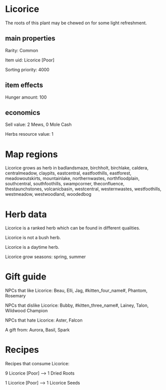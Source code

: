 # Licorice

The roots of this plant may be chewed on for some light refreshment.

## main properties

Rarity: Common

Item uid: Licorice [Poor]

Sorting priority: 4000

## item effects

Hunger amount: 100

## economics

Sell value: 2 Mews, 0 Mole Cash

Herbs resource value: 1

# Map regions

Licorice grows as herb in badlandsmaze, birchholt, birchlake, caldera, centralmeadow, claypits, eastcentral, eastfoothills, eastforest, meadowoutskirts, mountainlake, northernwastes, northfloodplain, southcentral, southfoothills, swampcorner, theconfluence, thestaunchstones, volcanicbasin, westcentral, westernwastes, westfoothills, westmeadow, westwoodland, woodedbog

# Herb data

Licorice is a ranked herb which can be found in different qualities.

Licorice is not a bush herb.

Licorice is a daytime herb.

Licorice grow seasons: spring, summer

# Gift guide

NPCs that like Licorice: Beau, Elli, Jag, #kitten_four_name#, Phantom, Rosemary

NPCs that dislike Licorice: Bubby, #kitten_three_name#, Lainey, Talon, Wildwood Champion

NPCs that hate Licorice: Aster, Falcon

A gift from: Aurora, Basil, Spark

# Recipes

Recipes that consume Licorice:

9 Licorice [Poor] --> 1 Dried Roots

1 Licorice [Poor] --> 1 Licorice Seeds